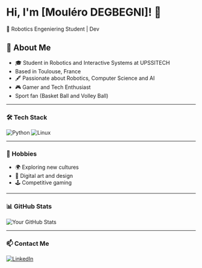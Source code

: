 # Hi, I'm [Mouléro DEGBEGNI]! 👋
🔭 Robotics Engeniering Student | Dev   

## 🌟 About Me
- 🎓 Student in Robotics and Interactive Systems at UPSSITECH
- Based in Toulouse, France
- 🖋️ Passionate about Robotics, Computer Science and AI 
- 🎮 Gamer and Tech Enthusiast
- Sport fan (Basket Ball and Volley Ball)

---

### 🛠️ Tech Stack
![Python](https://img.shields.io/badge/Python-3776AB?style=for-the-badge&logo=python&logoColor=white)
![Linux](https://img.shields.io/badge/Linux-FCC624?style=for-the-badge&logo=linux&logoColor=black)

---

### 🎨 Hobbies
- 🌍 Exploring new cultures
- 🎨 Digital art and design
- 🕹️ Competitive gaming  

---

### 📊 GitHub Stats
![Your GitHub Stats](https://github-readme-stats.vercel.app/api?username=yourusername&show_icons=true&theme=radical)

---

### 📫 Contact Me
[![LinkedIn](https://img.shields.io/badge/LinkedIn-0077B5?style=for-the-badge&logo=linkedin&logoColor=white)](https://linkedin.com/in/yourprofile)
